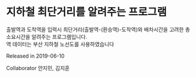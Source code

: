 # 지하철 최단거리를 알려주는 프로그램

출발역과 도착역을 입력시 최단거리(출발역-(환승역)-도착역)와 배차시간을 고려한 총 소요시간을 알려주는 프로그램입니다.  
역 데이터는 부산 지하철 노선도를 사용하였습니다

Released in 2019-06-10

Collaborator 안지민, 김지훈
